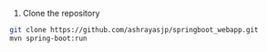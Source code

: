 1. Clone the repository

```bash
git clone https://github.com/ashrayasjp/springboot_webapp.git
mvn spring-boot:run
